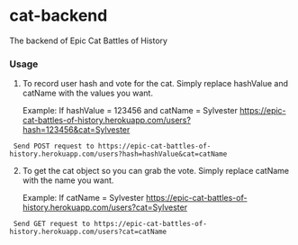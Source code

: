 # cat-backend

The backend of Epic Cat Battles of History

### Usage

1. To record user hash and vote for the cat. Simply replace hashValue and catName with the values you want.

   Example:
   If hashValue = 123456 and catName = Sylvester
   https://epic-cat-battles-of-history.herokuapp.com/users?hash=123456&cat=Sylvester

` Send POST request to https://epic-cat-battles-of-history.herokuapp.com/users?hash=hashValue&cat=catName`

2. To get the cat object so you can grab the vote. Simply replace catName with the name you want.

   Example:
   If catName = Sylvester
   https://epic-cat-battles-of-history.herokuapp.com/users?cat=Sylvester

` Send GET request to https://epic-cat-battles-of-history.herokuapp.com/users?cat=catName`

